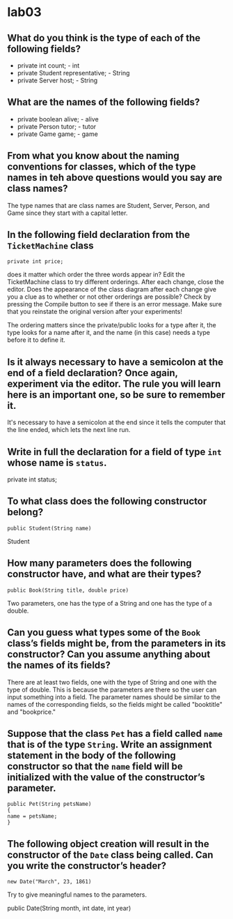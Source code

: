 # lab03

## What do you think is the type of each of the following fields? 
* private int count; - int
* private Student representative; - String
* private Server host; - String

## What are the names of the following fields? 
* private boolean alive; - alive
* private Person tutor; - tutor
* private Game game; - game

## From what you know about the naming conventions for classes, which of the type names in teh above questions would you say are class names? 

The type names that are class names are Student, Server, Person, and Game since they start with a capital letter.

## In the following field declaration from the `TicketMachine` class  
```
private int price;
```
does it matter which order the three words appear in? Edit the TicketMachine class to try different orderings. After each change, close the editor. Does the appearance of the class diagram after each change give you a clue as to whether or not other orderings are possible? Check by pressing the Compile button to see if there is an error message. Make sure that you reinstate the original version after your experiments! 

The ordering matters since the private/public looks for a type after it, the type looks for a name after it, and the name (in this case) needs a type before it to define it.

## Is it always necessary to have a semicolon at the end of a field declaration? Once again, experiment via the editor. The rule you will learn here is an important one, so be sure to remember it. 

It's necessary to have a semicolon at the end since it tells the computer that the line ended, which lets the next line run.

## Write in full the declaration for a field of type `int` whose name is `status`.

private int status;

## To what class does the following constructor belong?
```
public Student(String name)
```

Student

## How many parameters does the following constructor have, and what are their types?
```
public Book(String title, double price)
```

Two parameters, one has the type of a String and one has the type of a double.

## Can you guess what types some of the `Book` class’s fields might be, from the parameters in its constructor? Can you assume anything about the names of its fields?

There are at least two fields, one with the type of String and one with the type of double. This is because the parameters are there so the user can input something into a field. The parameter names should be similar to the names of the corresponding fields, so the fields might be called "booktitle" and "bookprice."

## Suppose that the class `Pet` has a field called `name` that is of the type `String`. Write an assignment statement in the body of the following constructor so that the `name` field will be initialized with the value of the constructor’s parameter.
```
public Pet(String petsName)
{
name = petsName;
}
```
## The following object creation will result in the constructor of the `Date` class being called. Can you write the constructor’s header?
```
new Date("March", 23, 1861)
```
Try to give meaningful names to the parameters.

public Date(String month, int date, int year)
